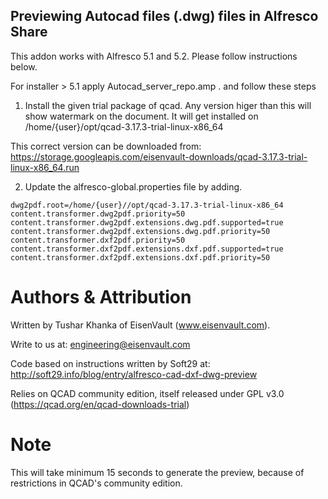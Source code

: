 ## Previewing Autocad files (.dwg) files in Alfresco Share
This addon works with Alfresco 5.1 and 5.2. Please follow instructions below.

For installer > 5.1 apply Autocad_server_repo.amp . and follow these steps
1. Install the given trial package of qcad. Any version higer than this will show watermark on the document. It will get installed on /home/{user}/opt/qcad-3.17.3-trial-linux-x86_64

This correct version can be downloaded from: https://storage.googleapis.com/eisenvault-downloads/qcad-3.17.3-trial-linux-x86_64.run

2. Update the alfresco-global.properties file by adding.

```
dwg2pdf.root=/home/{user}//opt/qcad-3.17.3-trial-linux-x86_64
content.transformer.dwg2pdf.priority=50
content.transformer.dwg2pdf.extensions.dwg.pdf.supported=true
content.transformer.dwg2pdf.extensions.dwg.pdf.priority=50
content.transformer.dxf2pdf.priority=50
content.transformer.dxf2pdf.extensions.dxf.pdf.supported=true
content.transformer.dxf2pdf.extensions.dxf.pdf.priority=50
```

# Authors & Attribution
Written by Tushar Khanka of EisenVault (www.eisenvault.com).

Write to us at: engineering@eisenvault.com

Code based on instructions written by Soft29 at: http://soft29.info/blog/entry/alfresco-cad-dxf-dwg-preview

Relies on QCAD community edition, itself released under GPL v3.0 (https://qcad.org/en/qcad-downloads-trial)

# Note
This will take minimum 15 seconds to generate the preview, because of restrictions in QCAD's community edition.

